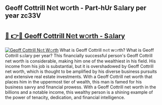 ## Geoff Cottrill N𝚎t w𝚘rth - Part-hUr S𝚊lary per year zc33V

# <h2><a href="http://gc5774n.nevu.top/?p=Geoff+Cottrill">🔗 👉🔴 Geoff Cottrill N𝚎t w𝚘rth - S𝚊lary</a></h2>

[![Geoff Cottrill N𝚎t W𝚘rth](https://i.imgur.com/Oavwk0R.jpeg)](http://gc5774n.nevu.top/?p=Geoff+Cottrill)
What is Geoff Cottrill n𝚎t w𝚘rth? What is Geoff Cottrill s𝚊lary per year?
This financially successful person's Geoff Cottrill net worth is considerable, making him one of the wealthiest in his field. His income from his job is substantial, but it is overshadowed by Geoff Cottrill net worth, which is thought to be amplified by his diverse business pursuits and extensive real estate investments. With a Geoff Cottrill net worth that places him in the uppermost tier of wealth, this man is famed for his business savvy and financial prowess. With a Geoff Cottrill net worth in the billions and a notable income, this wealthy person is a shining example of the power of tenacity, dedication, and financial intelligence.
